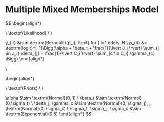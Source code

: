 # Multiple Mixed Memberships Model

$$
\begin{align*}

\\
\textbf{Likelihood} \\
\\

y_{it} &\sim \textrm{Bernoulli}(p_i), \text{ for } i=1,\ldots, N \\
p_{it} &= \textrm{logit}^{-1}\Bigg(\alpha + \beta_t +
                \frac{1}{\lvert J_i \rvert} \sum_{j \in J_i} \delta_{j} +
                \frac{1}{\lvert C_i \rvert} \sum_{c \in C_i} \gamma_{c} \Bigg)
\end{align*}

\\

\begin{align*}

\\
\textbf{Priors} \\
\\

\alpha &\sim \textrm{Normal}(0, 1) \\
\beta_t &\sim \textrm{Normal}(0,\sigma_t) \\
\delta_j, \gamma_c &\sim \textrm{Normal}(0, \sigma_j), \;\; \textrm{Normal}(0, \sigma_c) \\
\sigma_t, \sigma_j, \sigma_c &\sim \textrm{Exponential}(0.5)
\end{align*}
$$
